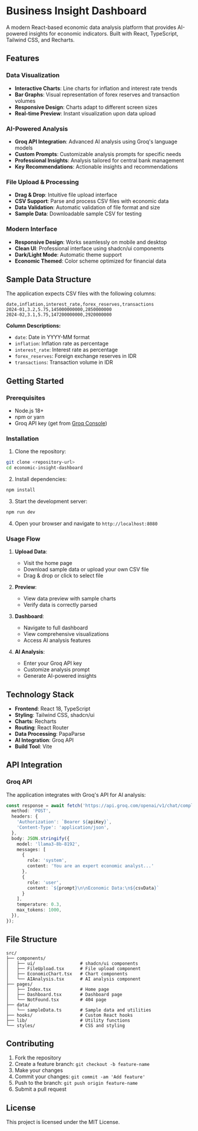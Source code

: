 # Business Insight Dashboard

A modern React-based economic data analysis platform that provides AI-powered insights for economic indicators. Built with React, TypeScript, Tailwind CSS, and Recharts.

## Features

### Data Visualization
- **Interactive Charts**: Line charts for inflation and interest rate trends
- **Bar Graphs**: Visual representation of forex reserves and transaction volumes
- **Responsive Design**: Charts adapt to different screen sizes
- **Real-time Preview**: Instant visualization upon data upload

### AI-Powered Analysis
- **Groq API Integration**: Advanced AI analysis using Groq's language models
- **Custom Prompts**: Customizable analysis prompts for specific needs
- **Professional Insights**: Analysis tailored for central bank management
- **Key Recommendations**: Actionable insights and recommendations

### File Upload & Processing
- **Drag & Drop**: Intuitive file upload interface
- **CSV Support**: Parse and process CSV files with economic data
- **Data Validation**: Automatic validation of file format and size
- **Sample Data**: Downloadable sample CSV for testing

### Modern Interface
- **Responsive Design**: Works seamlessly on mobile and desktop
- **Clean UI**: Professional interface using shadcn/ui components
- **Dark/Light Mode**: Automatic theme support
- **Economic Themed**: Color scheme optimized for financial data

## Sample Data Structure

The application expects CSV files with the following columns:

```csv
date,inflation,interest_rate,forex_reserves,transactions
2024-01,3.2,5.75,145000000000,2850000000
2024-02,3.1,5.75,147200000000,2920000000
```

**Column Descriptions:**
- `date`: Date in YYYY-MM format
- `inflation`: Inflation rate as percentage
- `interest_rate`: Interest rate as percentage  
- `forex_reserves`: Foreign exchange reserves in IDR
- `transactions`: Transaction volume in IDR

## Getting Started

### Prerequisites
- Node.js 18+ 
- npm or yarn
- Groq API key (get from [Groq Console](https://console.groq.com/))

### Installation

1. Clone the repository:
```bash
git clone <repository-url>
cd economic-insight-dashboard
```

2. Install dependencies:
```bash
npm install
```

3. Start the development server:
```bash
npm run dev
```

4. Open your browser and navigate to `http://localhost:8080`

### Usage Flow

1. **Upload Data**: 
   - Visit the home page
   - Download sample data or upload your own CSV file
   - Drag & drop or click to select file

2. **Preview**: 
   - View data preview with sample charts
   - Verify data is correctly parsed

3. **Dashboard**: 
   - Navigate to full dashboard
   - View comprehensive visualizations
   - Access AI analysis features

4. **AI Analysis**:
   - Enter your Groq API key
   - Customize analysis prompt
   - Generate AI-powered insights

## Technology Stack

- **Frontend**: React 18, TypeScript
- **Styling**: Tailwind CSS, shadcn/ui
- **Charts**: Recharts
- **Routing**: React Router
- **Data Processing**: PapaParse
- **AI Integration**: Groq API
- **Build Tool**: Vite

## API Integration

### Groq API
The application integrates with Groq's API for AI analysis:

```typescript
const response = await fetch('https://api.groq.com/openai/v1/chat/completions', {
  method: 'POST',
  headers: {
    'Authorization': `Bearer ${apiKey}`,
    'Content-Type': 'application/json',
  },
  body: JSON.stringify({
    model: 'llama3-8b-8192',
    messages: [
      {
        role: 'system',
        content: 'You are an expert economic analyst...'
      },
      {
        role: 'user',
        content: `${prompt}\n\nEconomic Data:\n${csvData}`
      }
    ],
    temperature: 0.3,
    max_tokens: 1000,
  }),
});
```

## File Structure

```
src/
├── components/
│   ├── ui/                 # shadcn/ui components
│   ├── FileUpload.tsx      # File upload component
│   ├── EconomicChart.tsx   # Chart components
│   └── AIAnalysis.tsx      # AI analysis component
├── pages/
│   ├── Index.tsx           # Home page
│   ├── Dashboard.tsx       # Dashboard page
│   └── NotFound.tsx        # 404 page
├── data/
│   └── sampleData.ts       # Sample data and utilities
├── hooks/                  # Custom React hooks
├── lib/                    # Utility functions
└── styles/                 # CSS and styling
```

## Contributing

1. Fork the repository
2. Create a feature branch: `git checkout -b feature-name`
3. Make your changes
4. Commit your changes: `git commit -am 'Add feature'`
5. Push to the branch: `git push origin feature-name`
6. Submit a pull request

## License

This project is licensed under the MIT License.
